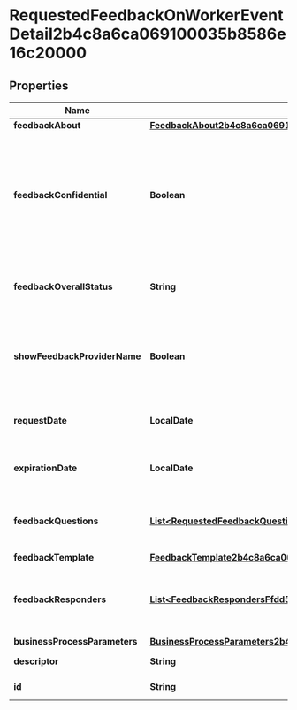 

# RequestedFeedbackOnWorkerEventDetail2b4c8a6ca069100035b8586e16c20000


## Properties

| Name | Type | Description | Notes |
|------------ | ------------- | ------------- | -------------|
|**feedbackAbout** | [**FeedbackAbout2b4c8a6ca069100035b85907ae2c0002**](FeedbackAbout2b4c8a6ca069100035b85907ae2c0002.md) |  |  [optional] |
|**feedbackConfidential** | **Boolean** | Yes if the feedback is confidential between the feedback provider and the manager. Workers don&#39;t see confidential feedback. |  [optional] |
|**feedbackOverallStatus** | **String** | Overall status of the requested feedback process. |  [optional] [readonly] |
|**showFeedbackProviderName** | **Boolean** | Whether to display the name of the responders or have them remain anonymous.ccc |  [optional] |
|**requestDate** | **LocalDate** | The date the feedback request was initiated. |  [optional] [readonly] |
|**expirationDate** | **LocalDate** | The date the feedback request expires. |  [optional] |
|**feedbackQuestions** | [**List&lt;RequestedFeedbackQuestionFfdd5de32f7f1000144df0c21e640000&gt;**](RequestedFeedbackQuestionFfdd5de32f7f1000144df0c21e640000.md) | Feedback questions used in requested feedback events. |  [optional] |
|**feedbackTemplate** | [**FeedbackTemplate2b4c8a6ca069100035b859a141200001**](FeedbackTemplate2b4c8a6ca069100035b859a141200001.md) |  |  [optional] |
|**feedbackResponders** | [**List&lt;FeedbackRespondersFfdd5de32f7f100016dbb1b188d70000&gt;**](FeedbackRespondersFfdd5de32f7f100016dbb1b188d70000.md) | The respondents who&#39;ve been requested to provide feedback. |  |
|**businessProcessParameters** | [**BusinessProcessParameters2b4c8a6ca069100035b85907ae2c0000**](BusinessProcessParameters2b4c8a6ca069100035b85907ae2c0000.md) |  |  [optional] |
|**descriptor** | **String** | A preview of the instance |  [optional] |
|**id** | **String** | Id of the instance |  [optional] |



